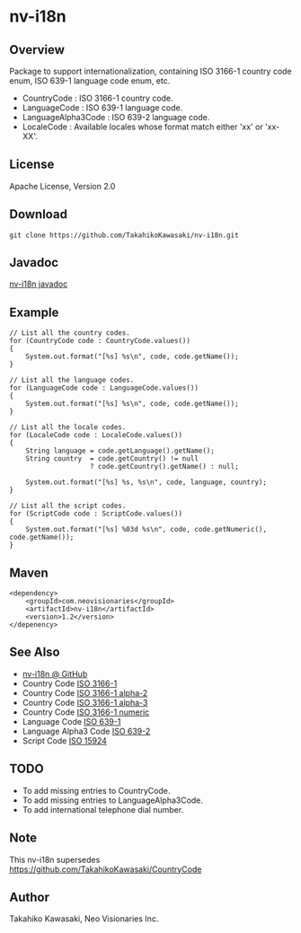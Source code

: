 nv-i18n
=======

Overview
--------

Package to support internationalization, containing ISO 3166-1 country code enum,
ISO 639-1 language code enum, etc.

* CountryCode  : ISO 3166-1 country code.
* LanguageCode : ISO 639-1 language code.
* LanguageAlpha3Code : ISO 639-2 language code.
* LocaleCode   : Available locales whose format match either 'xx' or 'xx-XX'.


License
-------

Apache License, Version 2.0


Download
--------

    git clone https://github.com/TakahikoKawasaki/nv-i18n.git


Javadoc
-------

[nv-i18n javadoc](http://TakahikoKawasaki.github.com/nv-i18n/)


Example
-------

    // List all the country codes.
    for (CountryCode code : CountryCode.values())
    {
        System.out.format("[%s] %s\n", code, code.getName());
    }

    // List all the language codes.
    for (LanguageCode code : LanguageCode.values())
    {
        System.out.format("[%s] %s\n", code, code.getName());
    }

    // List all the locale codes.
    for (LocaleCode code : LocaleCode.values())
    {
        String language = code.getLanguage().getName();
        String country  = code.getCountry() != null
                        ? code.getCountry().getName() : null;

        System.out.format("[%s] %s, %s\n", code, language, country);
    }

    // List all the script codes.
    for (ScriptCode code : ScriptCode.values())
    {
        System.out.format("[%s] %03d %s\n", code, code.getNumeric(), code.getName());
    }


Maven
-----

    <dependency>
        <groupId>com.neovisionaries</groupId>
        <artifactId>nv-i18n</artifactId>
        <version>1.2</version>
    </depenency>


See Also
--------

* [nv-i18n @ GitHub](https://github.com/TakahikoKawasaki/nv-i18n)
* Country Code [ISO 3166-1](http://en.wikipedia.org/wiki/ISO_3166-1)
* Country Code [ISO 3166-1 alpha-2](http://en.wikipedia.org/wiki/ISO_3166-1_alpha-2)
* Country Code [ISO 3166-1 alpha-3](http://en.wikipedia.org/wiki/ISO_3166-1_alpha-3)
* Country Code [ISO 3166-1 numeric](http://en.wikipedia.org/wiki/ISO_3166-1_numeric)
* Language Code [ISO 639-1](http://en.wikipedia.org/wiki/ISO_639-1)
* Language Alpha3 Code [ISO 639-2](http://en.wikipedia.org/wiki/ISO_639-2)
* Script Code [ISO 15924](http://en.wikipedia.org/wiki/ISO_15924)


TODO
----

* To add missing entries to CountryCode.
* To add missing entries to LanguageAlpha3Code.
* To add international telephone dial number.


Note
----

This nv-i18n supersedes https://github.com/TakahikoKawasaki/CountryCode


Author
------

Takahiko Kawasaki, Neo Visionaries Inc.